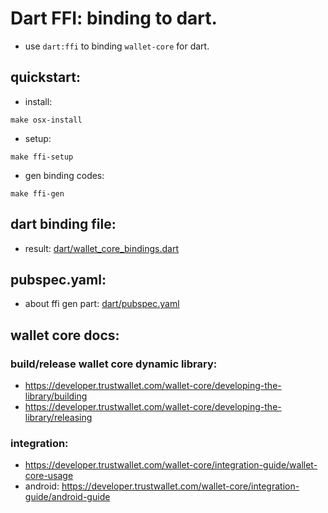 # Dart FFI: binding to dart.


- use `dart:ffi` to binding `wallet-core` for dart.


## quickstart:


- install:

```
make osx-install

```

- setup:

```
make ffi-setup

```

- gen binding codes:

```
make ffi-gen
```

## dart binding file:

- result: [dart/wallet_core_bindings.dart](./dart/wallet_core_bindings.dart)


## pubspec.yaml:

- about ffi gen part: [dart/pubspec.yaml](dart/pubspec.yaml)


## wallet core docs:

### build/release wallet core dynamic library:

- https://developer.trustwallet.com/wallet-core/developing-the-library/building
- https://developer.trustwallet.com/wallet-core/developing-the-library/releasing

### integration:

- https://developer.trustwallet.com/wallet-core/integration-guide/wallet-core-usage
- android: https://developer.trustwallet.com/wallet-core/integration-guide/android-guide


